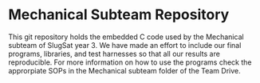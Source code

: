 # Mechanical Subteam Repository

This git repository holds the embedded C code used by the Mechanical subteam of SlugSat year 3. We have made an effort to include our final programs, libraries, and test harnesses so that all our results are reproducible. For more information on how to use the programs check the approrpiate SOPs in the Mechanical subteam folder of the Team Drive.